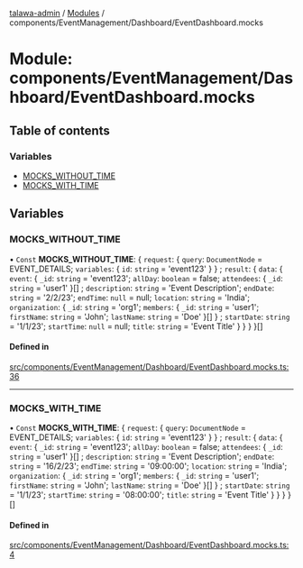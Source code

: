 [talawa-admin](../README.md) / [Modules](../modules.md) / components/EventManagement/Dashboard/EventDashboard.mocks

# Module: components/EventManagement/Dashboard/EventDashboard.mocks

## Table of contents

### Variables

- [MOCKS\_WITHOUT\_TIME](components_EventManagement_Dashboard_EventDashboard_mocks.md#mocks_without_time)
- [MOCKS\_WITH\_TIME](components_EventManagement_Dashboard_EventDashboard_mocks.md#mocks_with_time)

## Variables

### MOCKS\_WITHOUT\_TIME

• `Const` **MOCKS\_WITHOUT\_TIME**: \{ `request`: \{ `query`: `DocumentNode` = EVENT\_DETAILS; `variables`: \{ `id`: `string` = 'event123' \}  \} ; `result`: \{ `data`: \{ `event`: \{ `_id`: `string` = 'event123'; `allDay`: `boolean` = false; `attendees`: \{ `_id`: `string` = 'user1' \}[] ; `description`: `string` = 'Event Description'; `endDate`: `string` = '2/2/23'; `endTime`: ``null`` = null; `location`: `string` = 'India'; `organization`: \{ `_id`: `string` = 'org1'; `members`: \{ `_id`: `string` = 'user1'; `firstName`: `string` = 'John'; `lastName`: `string` = 'Doe' \}[]  \} ; `startDate`: `string` = '1/1/23'; `startTime`: ``null`` = null; `title`: `string` = 'Event Title' \}  \}  \}  \}[]

#### Defined in

[src/components/EventManagement/Dashboard/EventDashboard.mocks.ts:36](https://github.com/git-init-priyanshu/talawa-admin-clone/blob/d03f5ca/src/components/EventManagement/Dashboard/EventDashboard.mocks.ts#L36)

___

### MOCKS\_WITH\_TIME

• `Const` **MOCKS\_WITH\_TIME**: \{ `request`: \{ `query`: `DocumentNode` = EVENT\_DETAILS; `variables`: \{ `id`: `string` = 'event123' \}  \} ; `result`: \{ `data`: \{ `event`: \{ `_id`: `string` = 'event123'; `allDay`: `boolean` = false; `attendees`: \{ `_id`: `string` = 'user1' \}[] ; `description`: `string` = 'Event Description'; `endDate`: `string` = '16/2/23'; `endTime`: `string` = '09:00:00'; `location`: `string` = 'India'; `organization`: \{ `_id`: `string` = 'org1'; `members`: \{ `_id`: `string` = 'user1'; `firstName`: `string` = 'John'; `lastName`: `string` = 'Doe' \}[]  \} ; `startDate`: `string` = '1/1/23'; `startTime`: `string` = '08:00:00'; `title`: `string` = 'Event Title' \}  \}  \}  \}[]

#### Defined in

[src/components/EventManagement/Dashboard/EventDashboard.mocks.ts:4](https://github.com/git-init-priyanshu/talawa-admin-clone/blob/d03f5ca/src/components/EventManagement/Dashboard/EventDashboard.mocks.ts#L4)
